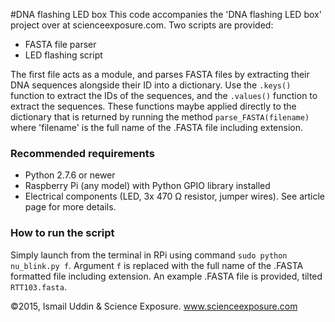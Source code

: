 #DNA flashing LED box
This code accompanies the 'DNA flashing LED box' project over at scienceexposure.com. Two scripts are provided:
* FASTA file parser
* LED flashing script

The first file acts as a module, and parses FASTA files by extracting their DNA sequences alongside their ID into a dictionary. Use the `.keys()` function to extract the IDs of the sequences, and the `.values()` function to extract the sequences. These functions maybe applied directly to the dictionary that is returned by running the method `parse_FASTA(filename)` where 'filename' is the full name of the .FASTA file including extension.


### Recommended requirements
* Python 2.7.6 or newer
* Raspberry Pi (any model) with Python GPIO library installed
* Electrical components (LED, 3x 470 Ω resistor, jumper wires). See article page for more details.

### How to run the script
Simply launch from the terminal in RPi using command `sudo python nu_blink.py f`. Argument `f` is replaced with the full name of the .FASTA formatted file including extension. An example .FASTA file is provided, tilted `RTT103.fasta`.


©2015, Ismail Uddin & Science Exposure. www.scienceexposure.com

